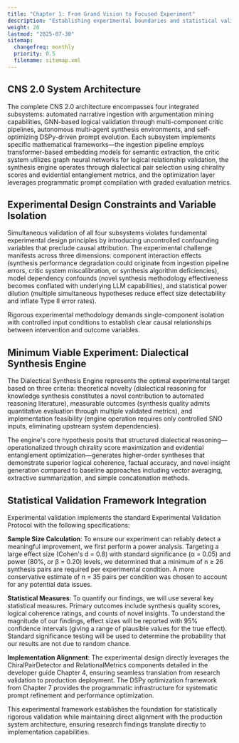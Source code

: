 ```yaml
---
title: "Chapter 1: From Grand Vision to Focused Experiment"
description: "Establishing experimental boundaries and statistical validation frameworks for the CNS 2.0 dialectical synthesis engine."
weight: 20
lastmod: "2025-07-30"
sitemap:
  changefreq: monthly
  priority: 0.5
  filename: sitemap.xml
---
```


## CNS 2.0 System Architecture

The complete CNS 2.0 architecture encompasses four integrated subsystems: automated narrative ingestion with argumentation mining capabilities, GNN-based logical validation through multi-component critic pipelines, autonomous multi-agent synthesis environments, and self-optimizing DSPy-driven prompt evolution. Each subsystem implements specific mathematical frameworks—the ingestion pipeline employs transformer-based embedding models for semantic extraction, the critic system utilizes graph neural networks for logical relationship validation, the synthesis engine operates through dialectical pair selection using chirality scores and evidential entanglement metrics, and the optimization layer leverages programmatic prompt compilation with graded evaluation metrics.

## Experimental Design Constraints and Variable Isolation

Simultaneous validation of all four subsystems violates fundamental experimental design principles by introducing uncontrolled confounding variables that preclude causal attribution. The experimental challenge manifests across three dimensions: component interaction effects (synthesis performance degradation could originate from ingestion pipeline errors, critic system miscalibration, or synthesis algorithm deficiencies), model dependency confounds (novel synthesis methodology effectiveness becomes conflated with underlying LLM capabilities), and statistical power dilution (multiple simultaneous hypotheses reduce effect size detectability and inflate Type II error rates).

Rigorous experimental methodology demands single-component isolation with controlled input conditions to establish clear causal relationships between intervention and outcome variables.

## Minimum Viable Experiment: Dialectical Synthesis Engine

The Dialectical Synthesis Engine represents the optimal experimental target based on three criteria: theoretical novelty (dialectical reasoning for knowledge synthesis constitutes a novel contribution to automated reasoning literature), measurable outcomes (synthesis quality admits quantitative evaluation through multiple validated metrics), and implementation feasibility (engine operation requires only controlled SNO inputs, eliminating upstream system dependencies).

The engine's core hypothesis posits that structured dialectical reasoning—operationalized through chirality score maximization and evidential entanglement optimization—generates higher-order syntheses that demonstrate superior logical coherence, factual accuracy, and novel insight generation compared to baseline approaches including vector averaging, extractive summarization, and simple concatenation methods.

## Statistical Validation Framework Integration

Experimental validation implements the standard Experimental Validation Protocol with the following specifications:

**Sample Size Calculation**: To ensure our experiment can reliably detect a meaningful improvement, we first perform a power analysis. Targeting a large effect size (Cohen's d = 0.8) with standard significance (α = 0.05) and power (80%, or β = 0.20) levels, we determined that a minimum of n ≥ 26 synthesis pairs are required per experimental condition. A more conservative estimate of n = 35 pairs per condition was chosen to account for any potential data issues.

**Statistical Measures**: To quantify our findings, we will use several key statistical measures. Primary outcomes include synthesis quality scores, logical coherence ratings, and counts of novel insights. To understand the magnitude of our findings, effect sizes will be reported with 95% confidence intervals (giving a range of plausible values for the true effect). Standard significance testing will be used to determine the probability that our results are not due to random chance.

**Implementation Alignment**: The experimental design directly leverages the ChiralPairDetector and RelationalMetrics components detailed in the developer guide Chapter 4, ensuring seamless translation from research validation to production deployment. The DSPy optimization framework from Chapter 7 provides the programmatic infrastructure for systematic prompt refinement and performance optimization.

This experimental framework establishes the foundation for statistically rigorous validation while maintaining direct alignment with the production system architecture, ensuring research findings translate directly to implementation capabilities.
